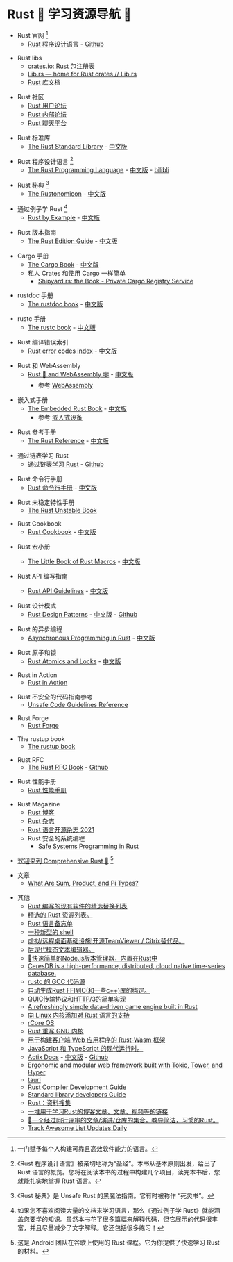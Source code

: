 # Rust 🦀 学习资源导航 🎉

- Rust 官网 [^1]
    - [Rust 程序设计语言] - [Github][Rust 程序设计语言 Github]

[Rust 程序设计语言]: https://www.rust-lang.org
[Rust 程序设计语言 Github]: https://github.com/rust-lang

[^1]: 一门赋予每个人构建可靠且高效软件能力的语言。

- Rust libs
    - [crates.io: Rust 包注册表]
    - [Lib.rs — home for Rust crates // Lib.rs]
    - [Rust 库文档]

[crates.io: Rust 包注册表]: https://crates.io
[Lib.rs — home for Rust crates // Lib.rs]: https://lib.rs/
[Rust 库文档]: https://docs.rs/

- Rust 社区
    - [Rust 用户论坛]
    - [Rust 内部论坛]
    - [Rust 聊天平台]

[Rust 用户论坛]: https://users.rust-lang.org/
[Rust 内部论坛]: https://internals.rust-lang.org
[Rust 聊天平台]: https://rust-lang.zulipchat.com

- Rust 标准库
    - [The Rust Standard Library] - [中文版][The Rust Standard Library 中文版]

[The Rust Standard Library]: https://doc.rust-lang.org/std/index.html
[The Rust Standard Library 中文版]: https://rustwiki.org/zh-CN/std/

- Rust 程序设计语言 [^2]
    - [The Rust Programming Language] - [中文版][The Rust Programming Language 中文版] - [bilibli][The Rust Programming Language bilibli]

[The Rust Programming Language]: https://doc.rust-lang.org/book/
[The Rust Programming Language 中文版]: https://kaisery.github.io/trpl-zh-cn/
[The Rust Programming Language bilibli]: https://www.bilibili.com/video/BV1hp4y1k7SV/

[^2]: 《Rust 程序设计语言》被亲切地称为“圣经”。本书从基本原则出发，给出了 Rust 语言的概览。您将在阅读本书的过程中构建几个项目，读完本书后，您就能扎实地掌握 Rust 语言。

- Rust 秘典 [^3]
    - [The Rustonomicon] - [中文版][The Rustonomicon 中文版]

[The Rustonomicon]: https://doc.rust-lang.org/nomicon/
[The Rustonomicon 中文版]: https://nomicon.purewhite.io/

[^3]: 《Rust 秘典》是 Unsafe Rust 的黑魔法指南。它有时被称作 “死灵书”。

- 通过例子学 Rust [^4]
    - [Rust by Example] - [中文版][Rust by Example 中文版]

[Rust by Example]: https://doc.rust-lang.org/rust-by-example/index.html
[Rust by Example 中文版]: https://rustwiki.org/zh-CN/rust-by-example/

[^4]: 如果您不喜欢阅读大量的文档来学习语言，那么《通过例子学 Rust》就能涵盖您要学的知识。虽然本书花了很多篇幅来解释代码，但它展示的代码很丰富，并且尽量减少了文字解释。它还包括很多练习！

- Rust 版本指南
    - [The Rust Edition Guide] - [中文版][The Rust Edition Guide 中文版]

[The Rust Edition Guide]: https://doc.rust-lang.org/edition-guide/index.html
[The Rust Edition Guide 中文版]: https://rustwiki.org/zh-CN/edition-guide/

- Cargo 手册
    - [The Cargo Book] - [中文版][The Cargo Book 中文版]
    - 私人 Crates 和使用 Cargo 一样简单
        - [Shipyard.rs: the Book - Private Cargo Registry Service]

[The Cargo Book]: https://doc.rust-lang.org/cargo/index.html
[The Cargo Book 中文版]: https://rustwiki.org/zh-CN/cargo/
[Shipyard.rs: the Book - Private Cargo Registry Service]: https://docs.shipyard.rs/intro/summary.html

- rustdoc 手册
    - [The rustdoc book] - [中文版][The rustdoc book 中文版]

[The rustdoc book]: https://doc.rust-lang.org/rustdoc/index.html
[The rustdoc book 中文版]: https://rustwiki.org/zh-CN/rustdoc/

- rustc 手册
    - [The rustc book] - [中文版][The rustc book 中文版]

[The rustc book]: https://doc.rust-lang.org/rustc/index.html
[The rustc book 中文版]: https://rustwiki.org/zh-CN/rustc/

- Rust 编译错误索引
    - [Rust error codes index] - [中文版][Rust error codes index 中文版]

[Rust error codes index]: https://doc.rust-lang.org/error_codes/error-index.html
[Rust error codes index 中文版]: https://learnku.com/docs/rust-rcei-2020/introduction/10466

- Rust 和 WebAssembly
    - [Rust 🦀 and WebAssembly 🕸] - [中文版][Rust 🦀 and WebAssembly 🕸 中文版]
        - 参考 [Web­Assembly](https://www.rust-lang.org/zh-CN/what/wasm)

[Rust 🦀 and WebAssembly 🕸]: https://rustwasm.github.io/docs/book/
[Rust 🦀 and WebAssembly 🕸 中文版]: https://rustwasm.wasmdev.cn/docs/book/

- 嵌入式手册
    - [The Embedded Rust Book] - [中文版][The Embedded Rust Book 中文版]
        - 参考 [嵌入式设备](https://www.rust-lang.org/zh-CN/what/embedded)

[The Embedded Rust Book]: https://doc.rust-lang.org/stable/embedded-book/
[The Embedded Rust Book 中文版]: https://stevenbai.top/rustbook/book/

- Rust 参考手册
    - [The Rust Reference] - [中文版][The Rust Reference 中文版]

[The Rust Reference]: https://doc.rust-lang.org/reference/index.html
[The Rust Reference 中文版]: https://rustwiki.org/zh-CN/reference/

- 通过链表学习 Rust
    - [通过链表学习 Rust] - [Github][通过链表学习 Rust Github]

[通过链表学习 Rust]: https://rust-unofficial.github.io/too-many-lists/
[通过链表学习 Rust Github]: https://github.com/rust-unofficial/too-many-lists

- Rust 命令行手册
    - [Rust 命令行手册] - [中文版][Rust 命令行手册 中文版]

[Rust 命令行手册]: https://rust-cli.github.io/book/index.html
[Rust 命令行手册 中文版]: https://suibianxiedianer.github.io/rust-cli-book-zh_CN/README_zh.html

- Rust 未稳定特性手册
    - [The Rust Unstable Book]

[The Rust Unstable Book]: https://doc.rust-lang.org/nightly/unstable-book/

- Rust Cookbook
    - [Rust Cookbook] - [中文版][Rust Cookbook 中文版]

[Rust Cookbook]: https://rustwiki.org/en/rust-cookbook/
[Rust Cookbook 中文版]: https://rustwiki.org/zh-CN/rust-cookbook/

- Rust 宏小册
    - [The Little Book of Rust Macros](https://veykril.github.io/tlborm/) - [中文版](https://zjp-cn.github.io/tlborm/)

- Rust API 编写指南
    - [Rust API Guidelines] - [中文版][Rust API Guidelines 中文版]

[Rust API Guidelines]: https://rust-lang.github.io/api-guidelines/
[Rust API Guidelines 中文版]: https://rust-chinese-translation.github.io/api-guidelines/

- Rust 设计模式
    - [Rust Design Patterns] - [中文版][Rust Design Patterns 中文版] - [Github][Rust Design Patterns Github]

[Rust Design Patterns]: https://rust-unofficial.github.io/patterns/
[Rust Design Patterns 中文版]: http://chuxiuhong.com/chuxiuhong-rust-patterns-zh/patterns/index.html
[Rust Design Patterns Github]: https://github.com/chuxiuhong/chuxiuhong-rust-patterns-zh

- Rust 的异步编程
    - [Asynchronous Programming in Rust] - [中文版][Asynchronous Programming in Rust 中文版]

[Asynchronous Programming in Rust]: https://rust-lang.github.io/async-book/
[Asynchronous Programming in Rust 中文版]: https://huangjj27.github.io/async-book/index.html

- Rust 原子和锁
    - [Rust Atomics and Locks] - [中文版][Rust Atomics and Locks 中文版]

[Rust Atomics and Locks]: https://marabos.nl/atomics/
[Rust Atomics and Locks 中文版]: https://atomics.rs/

- Rust in Action
    - [Rust in Action]

[Rust in Action]: https://livebook.manning.com/book/rust-in-action/

- Rust 不安全的代码指南参考
    - [Unsafe Code Guidelines Reference]

[Unsafe Code Guidelines Reference]: https://rust-lang.github.io/unsafe-code-guidelines/

- Rust Forge
    - [Rust Forge]

[Rust Forge]: https://forge.rust-lang.org/index.html

- The rustup book
    - [The rustup book]

[The rustup book]: https://rust-lang.github.io/rustup/

- Rust RFC
    - [The Rust RFC Book] - [Github][The Rust RFC Book Github]

[The Rust RFC Book]: https://rust-lang.github.io/rfcs/
[The Rust RFC Book Github]: https://github.com/rust-lang/rfcs

- Rust 性能手册
    - [Rust 性能手册]

[Rust 性能手册]: https://nnethercote.github.io/perf-book/title-page.html

- Rust Magazine
    - [Rust 博客]
    - [Rust 杂志]
    - [Rust 语言开源杂志 2021]
    - Rust 安全的系统编程
        - [Safe Systems Programming in Rust]

[Rust 博客]: https://blog.rust-lang.org/
[Rust 杂志]: https://rustmagazine.org/
[Rust 语言开源杂志 2021]: https://rustmagazine.github.io/rust_magazine_2021/index.html
[Safe Systems Programming in Rust]: https://cacm.acm.org/magazines/2021/4/251364-safe-systems-programming-in-rust/fulltext

- [欢迎来到 Comprehensive Rust 🦀] [^5]

[欢迎来到 Comprehensive Rust 🦀]: https://google.github.io/comprehensive-rust/zh-CN/index.html

[^5]: 这是 Android 团队在谷歌上使用的 Rust 课程。它为你提供了快速学习 Rust 的材料。

- 文章
    - [What Are Sum, Product, and Pi Types?]

[What Are Sum, Product, and Pi Types?]: https://manishearth.github.io/blog/2017/03/04/what-are-sum-product-and-pi-types/

- 其他
    - [Rust 编写的现有软件的精选替换列表](https://github.com/TaKO8Ki/awesome-alternatives-in-rust)
    - [精选的 Rust 资源列表。](https://github.com/rust-unofficial/awesome-rust)
    - [Rust 语言备忘单](https://cheats.rs/)
    - [一种新型的 shell](https://github.com/nushell/nushell)
    - [虚拟/远程桌面基础设施!开源TeamViewer / Citrix替代品。](https://github.com/rustdesk/rustdesk)
    - [后现代模态文本编辑器。](https://github.com/helix-editor/helix)
    - [🚀快速简单的Node.js版本管理器，内置在Rust中](https://github.com/Schniz/fnm)
    - [CeresDB is a high-performance, distributed, cloud native time-series database.](https://github.com/CeresDB/ceresdb)
    - [rustc 的 GCC 代码源](https://github.com/rust-lang/rustc_codegen_gcc)
    - [自动生成Rust FFI到C(和一些c++)库的绑定。](https://github.com/rust-lang/rust-bindgen)
    - [QUIC传输协议和HTTP/3的简单实现](https://github.com/cloudflare/quiche)
    - [A refreshingly simple data-driven game engine built in Rust](https://github.com/bevyengine/bevy)
    - [向 Linux 内核添加对 Rust 语言的支持](https://github.com/Rust-for-Linux)
    - [rCore OS](https://github.com/rcore-os)
    - [Rust 重写 GNU 内核](https://github.com/uutils/coreutils)
    - [用于构建客户端 Web 应用程序的 Rust-Wasm 框架](https://github.com/yewstack/yew)
    - [JavaScript 和 TypeScript 的现代运行时。](https://github.com/denoland/deno)
    - [Actix Docs](https://actix.rs/) - [中文版](https://tech-cn.github.io/actix-website/) - [Github](https://github.com/actix/actix-web)
    - [Ergonomic and modular web framework built with Tokio, Tower, and Hyper](https://github.com/tokio-rs/axum)
    - [tauri](https://tauri.app/zh-cn/)
    - [Rust Compiler Development Guide](https://rustc-dev-guide.rust-lang.org/)
    - [Standard library developers Guide](https://std-dev-guide.rust-lang.org/)
    - [Rust：资料搜集](https://www.yuque.com/zhoujiping/programming/rust-materials)
    - [一堆用于学习Rust的博客文章、文章、视频等的链接](https://github.com/ctjhoa/rust-learning)
    - [🦀一个经过同行评审的文章/演讲/仓库的集合，教导简洁，习惯的Rust。](https://github.com/mre/idiomatic-rust)
    - [Track Awesome List Updates Daily](https://www.trackawesomelist.com/)

